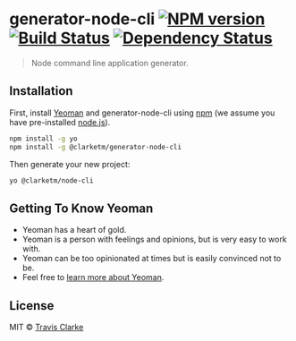 # generator-node-cli [![NPM version][npm-image]][npm-url] [![Build Status][circleci-image]][circleci-url] [![Dependency Status][daviddm-image]][daviddm-url]

> Node command line application generator.

## Installation

First, install [Yeoman](http://yeoman.io) and generator-node-cli using [npm](https://www.npmjs.com/) (we assume you have pre-installed [node.js](https://nodejs.org/)).

```bash
npm install -g yo
npm install -g @clarketm/generator-node-cli
```

Then generate your new project:

```bash
yo @clarketm/node-cli
```

## Getting To Know Yeoman

* Yeoman has a heart of gold.
* Yeoman is a person with feelings and opinions, but is very easy to work with.
* Yeoman can be too opinionated at times but is easily convinced not to be.
* Feel free to [learn more about Yeoman](http://yeoman.io/).

## License

MIT © [Travis Clarke](https://www.travismclarke.com/)

[npm-image]: https://img.shields.io/npm/v/@clarketm/generator-node-cli.svg
[npm-url]: https://npmjs.org/package/@clarketm/generator-node-cli
[circleci-image]: https://circleci.com/gh/clarketm/generator-node-cli.svg?style=shield
[circleci-url]: https://circleci.com/gh/clarketm/generator-node-cli
[daviddm-image]: https://david-dm.org/clarketm/generator-node-cli.svg?theme=shields.io
[daviddm-url]: https://david-dm.org/clarketm/generator-node-cli
